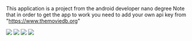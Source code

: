 This application is a project from the android developer nano degree
Note that in order to get the app to work you need to add your own api key from "https://www.themoviedb.org"

![](https://imgur.com/2Nmhx3N)
![](https://imgur.com/h6JYKzD)
![](https://imgur.com/37HWhkQ)
![](https://imgur.com/6CGkU81)


